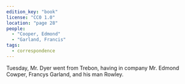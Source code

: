 ```yaml
---
edition_key: "book"
license: "CC0 1.0"
location: "page 28"
people:
  - "Cooper, Edmond"
  - "Garland, Francis"
tags:
  - correspondence
---
```

Tuesday, Mr. Dyer went from Trebon,
having in company Mr. Edmond Cowper, Francys Garland, and
his man Rowley.
